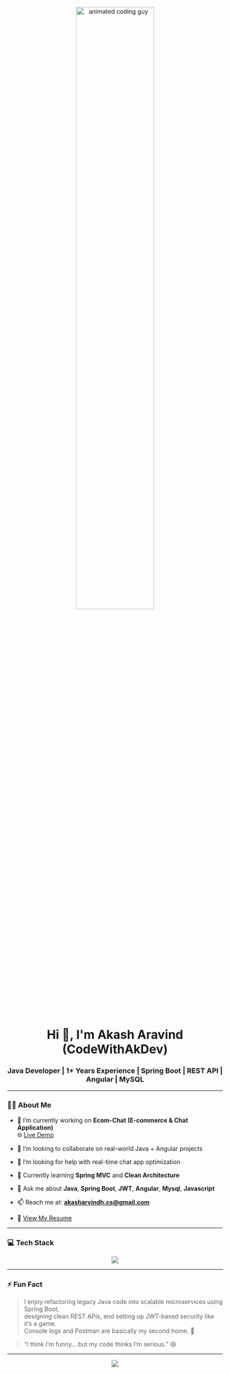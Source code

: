 <!-- Banner Animation -->
<p align="center">
  <img src="https://drive.google.com/file/d/1p77sZ2ZAcOoZ1AZ6VQ6CjZ23gRy9chpe/view?usp=sharing" width="60%" alt="animated coding guy" />
</p>

<h1 align="center">Hi 👋, I'm Akash Aravind (CodeWithAkDev)</h1>

<h3 align="center">Java Developer | 1+ Years Experience | Spring Boot | REST API | Angular | MySQL</h3>

---

### 👨‍💻 About Me

- 🔭 I’m currently working on **Ecom-Chat (E-commerce & Chat Application)**  
  🌐 [Live Demo](https://ecom-1111.netlify.app/)

- 👯 I’m looking to collaborate on real-world Java + Angular projects  
- 🤝 I’m looking for help with real-time chat app optimization  
- 🌱 Currently learning **Spring MVC** and **Clean Architecture**  
- 💬 Ask me about **Java**, **Spring Boot**, **JWT**, **Angular**, **Mysql**, **Javascript**  
- 📫 Reach me at: **akasharvindh.cs@gmail.com**  
- 📄 [View My Resume](https://drive.google.com/file/d/1rp5f_gX4EhGGs4SQil716ybt5EHx1d5X/view?usp=sharing)

---

### 💻 Tech Stack

<p align="center">
  <img src="https://skillicons.dev/icons?i=java,spring,angular,js,html,css,mysql,mongodb,postman,git,github" />
</p>

---

### ⚡ Fun Fact

> I enjoy refactoring legacy Java code into scalable microservices using Spring Boot,  
> designing clean REST APIs, and setting up JWT-based security like it’s a game.  
> Console logs and Postman are basically my second home. 🚀

> “I think I’m funny… but my code thinks I’m serious.” 😄

---

<p align="center">
  <img src="https://capsule-render.vercel.app/api?type=waving&color=0e7490&height=120&section=footer" />
</p>
